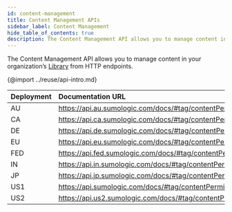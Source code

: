 ```yaml
---
id: content-management
title: Content Management APIs
sidebar_label: Content Management
hide_table_of_contents: true
description: The Content Management API allows you to manage content in your organization’s Library from HTTP endpoints.
---
```


The Content Management API allows you to manage content in your organization’s [Library](/docs/get-started/library) from HTTP endpoints.

{@import ../reuse/api-intro.md}

| Deployment | Documentation URL                                          |
|:------------|:------------------------------------------------------------|
| AU         | https://api.au.sumologic.com/docs/#tag/contentPermissions  |
| CA         | https://api.ca.sumologic.com/docs/#tag/contentPermissions  |
| DE         | https://api.de.sumologic.com/docs/#tag/contentPermissions  |
| EU         | https://api.eu.sumologic.com/docs/#tag/contentPermissions  |
| FED        | https://api.fed.sumologic.com/docs/#tag/contentPermissions |
| IN         | https://api.in.sumologic.com/docs/#tag/contentPermissions  |
| JP         | https://api.jp.sumologic.com/docs/#tag/contentPermissions  |
| US1        | https://api.sumologic.com/docs/#tag/contentPermissions     |
| US2        | https://api.us2.sumologic.com/docs/#tag/contentPermissions |
